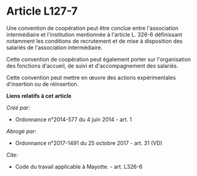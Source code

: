 # Article L127-7

Une convention de coopération peut être conclue entre l'association intermédiaire et l'institution mentionnée à l'article L.
326-6 définissant notamment les conditions de recrutement et de mise à disposition des salariés de l'association
intermédiaire. 

Cette convention de coopération peut également porter sur l'organisation des fonctions d'accueil, de suivi et
d'accompagnement des salariés. 

Cette convention peut mettre en œuvre des actions expérimentales d'insertion ou de réinsertion.

**Liens relatifs à cet article**

_Créé par_:

  - Ordonnance n°2014-577 du 4 juin 2014 - art. 1

_Abrogé par_:

  - Ordonnance n°2017-1491 du 25 octobre 2017 - art. 31 (VD)

_Cite_:

  - Code du travail applicable à Mayotte. - art. L326-6

